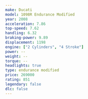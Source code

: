 ```yaml
---
make: Ducati
model: 1098R Endurance Modified
year: 2008
acceleration: 7.86
top-speed: 7.62
handling: 6.32
braking-power: 9.89
displacement: 1198
engine: ["2 Cylinders", "4 Stroke"]
power: --
weight: --
torque: --
headlights: true
type: endurance modified
price: 269000
rating: 851
legendary: false
dlc: false
---
```

